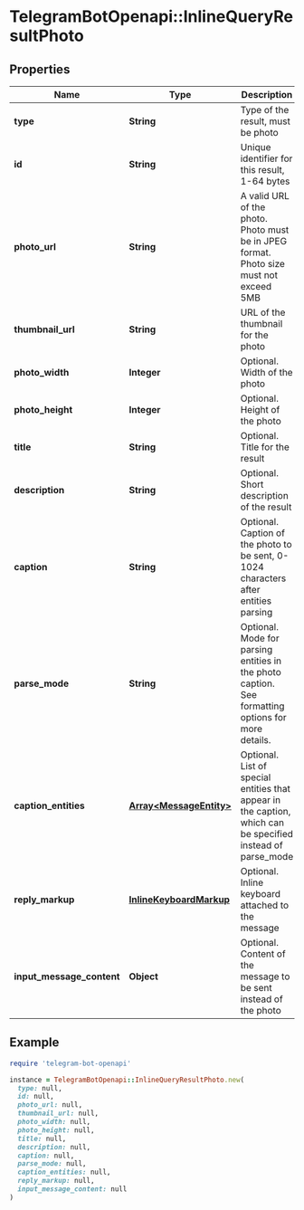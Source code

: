 # TelegramBotOpenapi::InlineQueryResultPhoto

## Properties

| Name | Type | Description | Notes |
| ---- | ---- | ----------- | ----- |
| **type** | **String** | Type of the result, must be photo |  |
| **id** | **String** | Unique identifier for this result, 1-64 bytes |  |
| **photo_url** | **String** | A valid URL of the photo. Photo must be in JPEG format. Photo size must not exceed 5MB |  |
| **thumbnail_url** | **String** | URL of the thumbnail for the photo |  |
| **photo_width** | **Integer** | Optional. Width of the photo | [optional] |
| **photo_height** | **Integer** | Optional. Height of the photo | [optional] |
| **title** | **String** | Optional. Title for the result | [optional] |
| **description** | **String** | Optional. Short description of the result | [optional] |
| **caption** | **String** | Optional. Caption of the photo to be sent, 0-1024 characters after entities parsing | [optional] |
| **parse_mode** | **String** | Optional. Mode for parsing entities in the photo caption. See formatting options for more details. | [optional] |
| **caption_entities** | [**Array&lt;MessageEntity&gt;**](MessageEntity.md) | Optional. List of special entities that appear in the caption, which can be specified instead of parse_mode | [optional] |
| **reply_markup** | [**InlineKeyboardMarkup**](InlineKeyboardMarkup.md) | Optional. Inline keyboard attached to the message | [optional] |
| **input_message_content** | **Object** | Optional. Content of the message to be sent instead of the photo | [optional] |

## Example

```ruby
require 'telegram-bot-openapi'

instance = TelegramBotOpenapi::InlineQueryResultPhoto.new(
  type: null,
  id: null,
  photo_url: null,
  thumbnail_url: null,
  photo_width: null,
  photo_height: null,
  title: null,
  description: null,
  caption: null,
  parse_mode: null,
  caption_entities: null,
  reply_markup: null,
  input_message_content: null
)
```

